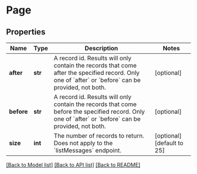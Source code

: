 # Page

## Properties
Name | Type | Description | Notes
------------ | ------------- | ------------- | -------------
**after** | **str** | A record id. Results will only contain the records that come after the specified record.  Only one of &#x60;after&#x60; or &#x60;before&#x60; can be provided, not both.  | [optional] 
**before** | **str** | A record id. Results will only contain the records that come before the specified record. Only one of &#x60;after&#x60; or &#x60;before&#x60; can be provided, not both.  | [optional] 
**size** | **int** | The number of records to return. Does not apply to the &#x60;listMessages&#x60; endpoint. | [optional] [default to 25]

[[Back to Model list]](../README.md#documentation-for-models) [[Back to API list]](../README.md#documentation-for-api-endpoints) [[Back to README]](../README.md)


